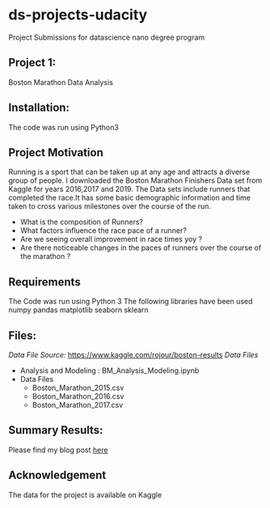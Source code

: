 # ds-projects-udacity
Project Submissions for datascience nano degree program
## Project 1:
Boston Marathon Data Analysis
## Installation:
The code was run using Python3
## Project Motivation
Running is a sport that can be taken up at any age and attracts a diverse group of people. 
I downloaded the Boston Marathon Finishers Data set from Kaggle for years 2016,2017 and 2019. 
The Data sets include runners that completed the race.It has some basic demographic information and time taken to cross various milestones over the course of the run.
- What is the composition of Runners?
- What factors influence the race pace of a runner?
- Are we seeing overall improvement in race times yoy ?
- Are there noticeable changes in the paces of runners over the course of the marathon ?
## Requirements
The Code was run using Python 3
The following libraries have been used
numpy
pandas
matplotlib
seaborn
sklearn

## Files:
*Data File Source:* https://www.kaggle.com/rojour/boston-results
*Data Files*
- Analysis and Modeling : BM_Analysis_Modeling.ipynb
- Data Files
  - Boston_Marathon_2015.csv
  - Boston_Marathon_2016.csv
  - Boston_Marathon_2017.csv

## Summary Results:
Please find my blog post [here](https://medium.com/@reshma.alex/boston-marathon-analysis-and-prediction-of-race-completion-time-d0ff10762bf3)

## Acknowledgement
The data for the project is available on Kaggle

